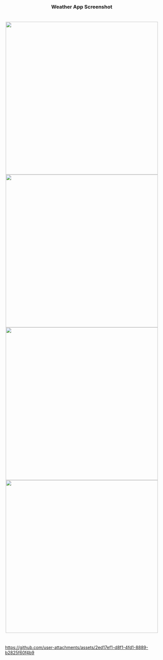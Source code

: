 


<h3 align="center"> Weather App Screenshot </h3>

###

<h1></h1>
<div align="center">
  <img src="https://github.com/user-attachments/assets/18211be6-c6bb-486b-8a66-30a62f486472" height="500">
  <img src="https://github.com/user-attachments/assets/08a99c11-3ab9-462a-8aa6-1e7306363f5e" height="500">
  <img src="https://github.com/user-attachments/assets/6e9a59b5-8a67-41af-a97a-97d8e7af077b" height="500">
  <img src="https://github.com/user-attachments/assets/f639d875-41f1-4ebb-a0eb-fb1eeb32138b" height="500">
</div>
<h1></h1>


https://github.com/user-attachments/assets/2ed17ef1-d8f1-4fd1-8889-b2825f60f4b9





